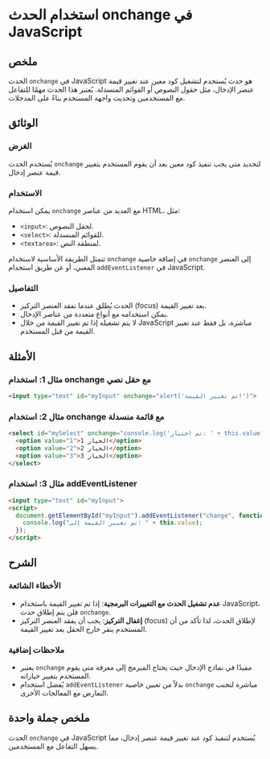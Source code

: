<!--
Meta Description: # استخدام الحدث onchange في JavaScript ## ملخص الحدث `onchange` في JavaScript هو حدث يُستخدم لتشغيل كود معين عند تغيير قيمة عنصر الإدخال، مثل حقول الن...
Meta Keywords: onchange, تغيير, الحدث, استخدام, القيمة
-->

# استخدام الحدث onchange في JavaScript

## ملخص
الحدث `onchange` في JavaScript هو حدث يُستخدم لتشغيل كود معين عند تغيير قيمة عنصر الإدخال، مثل حقول النصوص أو القوائم المنسدلة. يُعتبر هذا الحدث مهمًا للتفاعل مع المستخدمين وتحديث واجهة المستخدم بناءً على المدخلات.

## الوثائق
### الغرض
يُستخدم الحدث `onchange` لتحديد متى يجب تنفيذ كود معين بعد أن يقوم المستخدم بتغيير قيمة عنصر إدخال.

### الاستخدام
يمكن استخدام `onchange` مع العديد من عناصر HTML، مثل:
- `<input>`: لحقل النصوص.
- `<select>`: للقوائم المنسدلة.
- `<textarea>`: لمنطقة النص.

تتمثل الطريقة الأساسية لاستخدام `onchange` في إضافة خاصية `onchange` إلى العنصر المعني، أو عن طريق استخدام `addEventListener` في JavaScript.

### التفاصيل
- الحدث يُطلق عندما تفقد العنصر التركيز (focus) بعد تغيير القيمة.
- يمكن استخدامه مع أنواع متعددة من عناصر الإدخال.
- لا يتم تشغيله إذا تم تغيير القيمة من خلال JavaScript مباشرة، بل فقط عند تغيير القيمة من قبل المستخدم.

## الأمثلة
### مثال 1: استخدام onchange مع حقل نصي
```html
<input type="text" id="myInput" onchange="alert('تم تغيير القيمة!')">
```

### مثال 2: استخدام onchange مع قائمة منسدلة
```html
<select id="mySelect" onchange="console.log('تم اختيار: ' + this.value)">
  <option value="1">الخيار 1</option>
  <option value="2">الخيار 2</option>
  <option value="3">الخيار 3</option>
</select>
```

### مثال 3: استخدام addEventListener
```html
<input type="text" id="myInput">
<script>
  document.getElementById("myInput").addEventListener("change", function() {
    console.log("تم تغيير القيمة إلى: " + this.value);
  });
</script>
```

## الشرح
### الأخطاء الشائعة
- **عدم تشغيل الحدث مع التغييرات البرمجية**: إذا تم تغيير القيمة باستخدام JavaScript، فلن يتم إطلاق حدث `onchange`.
- **إغفال التركيز**: يجب أن يفقد العنصر التركيز (focus) لإطلاق الحدث، لذا تأكد من أن المستخدم ينقر خارج الحقل بعد تغيير القيمة.

### ملاحظات إضافية
- يعتبر `onchange` مفيدًا في نماذج الإدخال حيث يحتاج المبرمج إلى معرفة متى يقوم المستخدم بتغيير خياراته.
- يُفضل استخدام `addEventListener` بدلاً من تعيين خاصية `onchange` مباشرة لتجنب التعارض مع المعالجات الأخرى.

## ملخص جملة واحدة
الحدث `onchange` في JavaScript يُستخدم لتنفيذ كود عند تغيير قيمة عنصر إدخال، مما يسهل التفاعل مع المستخدمين.